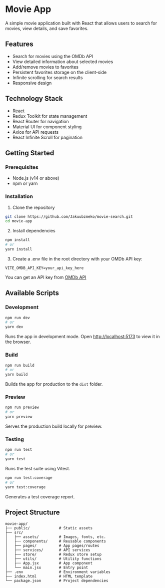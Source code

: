 # Movie App

A simple movie application built with React that allows users to search for movies, view details, and save favorites.

## Features

- Search for movies using the OMDb API
- View detailed information about selected movies
- Add/remove movies to favorites
- Persistent favorites storage on the client-side
- Infinite scrolling for search results
- Responsive design

## Technology Stack

- React
- Redux Toolkit for state management
- React Router for navigation
- Material UI for component styling
- Axios for API requests
- React Infinite Scroll for pagination

## Getting Started

### Prerequisites

- Node.js (v14 or above)
- npm or yarn

### Installation

1. Clone the repository

```bash
git clone https://github.com/Jakuubzmeko/movie-search.git
cd movie-app
```

2. Install dependencies

```bash
npm install
# or
yarn install
```

3. Create a .env file in the root directory with your OMDb API key:

```
VITE_OMDB_API_KEY=your_api_key_here
```

You can get an API key from [OMDb API](https://www.omdbapi.com/apikey.aspx)

## Available Scripts

### Development

```bash
npm run dev
# or
yarn dev
```

Runs the app in development mode. Open [http://localhost:5173](http://localhost:5173) to view it in the browser.

### Build

```bash
npm run build
# or
yarn build
```

Builds the app for production to the `dist` folder.

### Preview

```bash
npm run preview
# or
yarn preview
```

Serves the production build locally for preview.

### Testing

```bash
npm run test
# or
yarn test
```

Runs the test suite using Vitest.

```bash
npm run test:coverage
# or
yarn test:coverage
```

Generates a test coverage report.

## Project Structure

```
movie-app/
├── public/             # Static assets
├── src/
│   ├── assets/         # Images, fonts, etc.
│   ├── components/     # Reusable components
│   ├── pages/          # App pages/routes
│   ├── services/       # API services
│   ├── store/          # Redux store setup
│   ├── utils/          # Utility functions
│   ├── App.jsx         # App component
│   └── main.jsx        # Entry point
├── .env                # Environment variables
├── index.html          # HTML template
└── package.json        # Project dependencies
```
